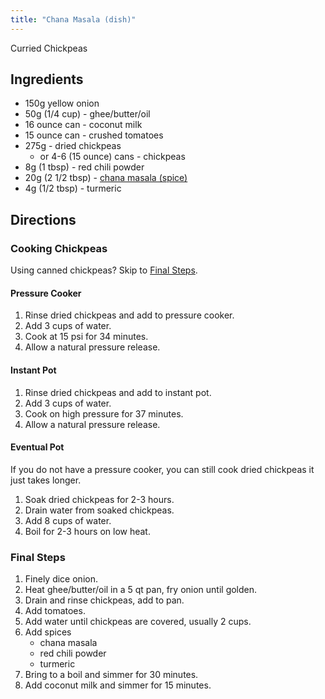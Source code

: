 ```yaml
---
title: "Chana Masala (dish)"
---
```


Curried Chickpeas

## Ingredients

* 150g yellow onion
* 50g (1/4 cup) - ghee/butter/oil
* 16 ounce can - coconut milk
* 15 ounce can - crushed tomatoes
* 275g - dried chickpeas
  * or 4-6 (15 ounce) cans - chickpeas
* 8g (1 tbsp) - red chili powder
* 20g (2 1/2 tbsp) - [chana masala (spice)](../chana-masala-spice)
* 4g (1/2 tbsp) - turmeric

## Directions

### Cooking Chickpeas

Using canned chickpeas? Skip to [Final Steps](#final-steps).

#### Pressure Cooker

1. Rinse dried chickpeas and add to pressure cooker.
1. Add 3 cups of water.
1. Cook at 15 psi for 34 minutes.
1. Allow a natural pressure release.

#### Instant Pot

1. Rinse dried chickpeas and add to instant pot.
1. Add 3 cups of water.
1. Cook on high pressure for 37 minutes.
1. Allow a natural pressure release.

#### Eventual Pot

If you do not have a pressure cooker, you can still cook dried chickpeas it just takes longer.

1. Soak dried chickpeas for 2-3 hours.
1. Drain water from soaked chickpeas.
1. Add 8 cups of water.
1. Boil for 2-3 hours on low heat.

### Final Steps

1. Finely dice onion.
1. Heat ghee/butter/oil in a 5 qt pan, fry onion until golden.
1. Drain and rinse chickpeas, add to pan.
1. Add tomatoes.
1. Add water until chickpeas are covered, usually 2 cups.
1. Add spices
   * chana masala
   * red chili powder
   * turmeric
1. Bring to a boil and simmer for 30 minutes.
1. Add coconut milk and simmer for 15 minutes.
